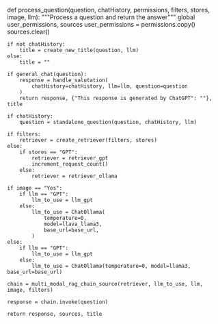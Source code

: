 def process_question(question, chatHistory, permissions, filters, stores, image, llm):
    """Process a question and return the answer"""
    global user_permissions, sources
    user_permissions = permissions.copy()
    sources.clear()

    if not chatHistory:
        title = create_new_title(question, llm)
    else:
        title = ""

    if general_chat(question):
        response = handle_salutation(
            chatHistory=chatHistory, llm=llm, question=question
        )
        return response, {"This response is generated by ChatGPT": ""}, title

    if chatHistory:
        question = standalone_question(question, chatHistory, llm)

    if filters:
        retriever = create_retriever(filters, stores)
    else:
        if stores == "GPT":
            retriever = retriever_gpt
            increment_request_count()
        else:
            retriever = retriever_ollama

    if image == "Yes":
        if llm == "GPT":
            llm_to_use = llm_gpt
        else:
            llm_to_use = ChatOllama(
                temperature=0,
                model=llava_llama3,
                base_url=base_url,
            )
    else:
        if llm == "GPT":
            llm_to_use = llm_gpt
        else:
            llm_to_use = ChatOllama(temperature=0, model=llama3, base_url=base_url)

    chain = multi_modal_rag_chain_source(retriever, llm_to_use, llm, image, filters)

    response = chain.invoke(question)

    return response, sources, title
